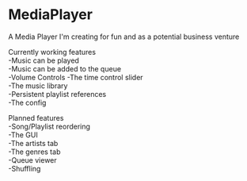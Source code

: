 # MediaPlayer
A Media Player I'm creating for fun and as a potential business venture

Currently working features  
-Music can be played  
-Music can be added to the queue  
-Volume Controls
-The time control slider  
-The music library  
-Persistent playlist references  
-The config  

Planned features  
-Song/Playlist reordering  
-The GUI  
-The artists tab  
-The genres tab  
-Queue viewer  
-Shuffling